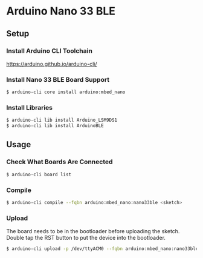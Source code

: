 # Arduino Nano 33 BLE

## Setup

### Install Arduino CLI Toolchain

https://arduino.github.io/arduino-cli/

### Install Nano 33 BLE Board Support

```bash
$ arduino-cli core install arduino:mbed_nano
```

### Install Libraries
```bash
$ arduino-cli lib install Arduino_LSM9DS1
$ arduino-cli lib install ArduinoBLE
```

## Usage

### Check What Boards Are Connected

```bash
$ arduino-cli board list
```

### Compile

```bash
$ arduino-cli compile --fqbn arduino:mbed_nano:nano33ble <sketch>
```

### Upload

The board needs to be in the bootloader before uploading the sketch. Double tap
the RST button to put the device into the bootloader.

```bash
$ arduino-cli upload -p /dev/ttyACM0 --fqbn arduino:mbed_nano:nano33ble <sketch>
```
